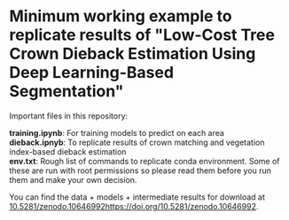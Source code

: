 # Minimum working example to replicate results of "Low-Cost Tree Crown Dieback Estimation Using Deep Learning-Based Segmentation"


Important files in this repository:

**training.ipynb**: For training models to predict on each area\
**dieback.ipnyb**: To replicate results of crown matching and vegetation index-based dieback estimation\
**env.txt**: Rough list of commands to replicate conda environment. Some of these are run with root permissions so please read them before you run them and make your own decision.

You can find the data + models + intermediate results for download at [10.5281/zenodo.10646992](https://doi.org/10.5281/zenodo.10646992)https://doi.org/10.5281/zenodo.10646992.
